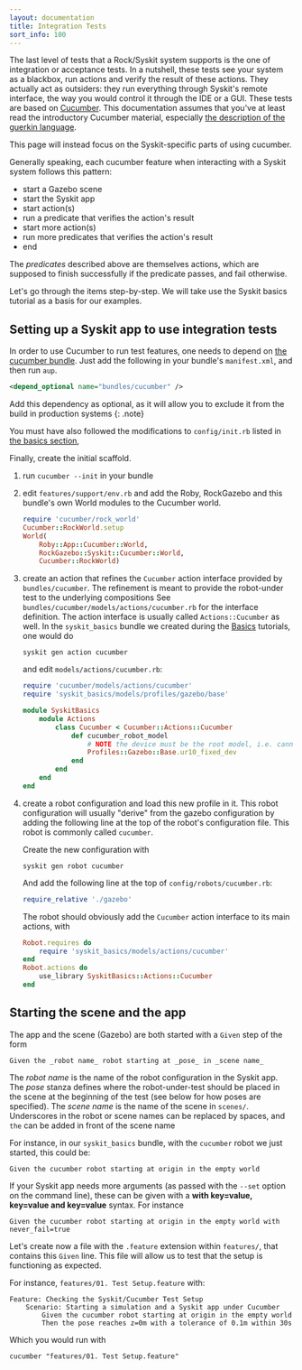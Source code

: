 ```yaml
---
layout: documentation
title: Integration Tests
sort_info: 100
---
```


The last level of tests that a Rock/Syskit system supports is the one of
integration or acceptance tests. In a nutshell, these tests see your system
as a blackbox, run actions and verify the result of these actions. They
actually act as outsiders: they run everything through Syskit's remote
interface, the way you would control it through the IDE or a GUI. These tests
are based on [Cucumber](https://cucumber.io/). This documentation assumes
that you've at least read the introductory Cucumber material, especially [the
description of the guerkin language](https://cucumber.io/docs/reference).

This page will instead focus on the Syskit-specific parts of using cucumber.

Generally speaking, each cucumber feature when interacting with a Syskit system
follows this pattern:

- start a Gazebo scene
- start the Syskit app
- start action(s)
- run a predicate that verifies the action's result
- start more action(s)
- run more predicates that verifies the action's result
- end

The _predicates_ described above are themselves actions, which are supposed to
finish successfully if the predicate passes, and fail otherwise.

Let's go through the items step-by-step. We will take use the Syskit basics
tutorial as a basis for our examples. 

## Setting up a Syskit app to use integration tests

In order to use Cucumber to run test features, one needs to depend on [the
cucumber bundle](https://github.com/rock-core/bundles-cucumber). Just add the
following in your bundle's `manifest.xml`, and then run `aup`.

~~~ xml
<depend_optional name="bundles/cucumber" />
~~~

Add this dependency as optional, as it will allow you to exclude it from the
build in production systems
{: .note}

You must have also followed the modifications to `config/init.rb` listed in
[the basics section](../basics/getting_started.html), 

Finally, create the initial scaffold.

1.  run `cucumber --init` in your bundle

2.  edit `features/support/env.rb` and add the Roby, RockGazebo and this
    bundle's own World modules to the Cucumber world.

    ~~~ ruby
    require 'cucumber/rock_world'
    Cucumber::RockWorld.setup
    World(
        Roby::App::Cucumber::World,
        RockGazebo::Syskit::Cucumber::World,
        Cucumber::RockWorld)
    ~~~

3.  create an action that refines the `Cucumber` action interface provided by
    `bundles/cucumber`. The refinement is meant to provide the robot-under test
    to the underlying compositions
    See `bundles/cucumber/models/actions/cucumber.rb` for the interface
    definition. The action interface is usually called `Actions::Cucumber` as
    well. In the `syskit_basics` bundle we created during the
    [Basics](../basics/index.html) tutorials, one would do

    ~~~
    syskit gen action cucumber
    ~~~

    and edit `models/actions/cucumber.rb`:

    ~~~ ruby
    require 'cucumber/models/actions/cucumber'
    require 'syskit_basics/models/profiles/gazebo/base'

    module SyskitBasics
        module Actions
            class Cucumber < Cucumber::Actions::Cucumber
                def cucumber_robot_model
                    # NOTE the device must be the root model, i.e. cannot use ur10_dev
                    Profiles::Gazebo::Base.ur10_fixed_dev
                end
            end
        end
    end
    ~~~
   
4.  create a robot configuration and load this new profile in it. This robot
    configuration will usually "derive" from the gazebo configuration by
    adding the following line at the top of the robot's configuration file.
    This robot is commonly called `cucumber`.

    Create the new configuration with

    ~~~
    syskit gen robot cucumber
    ~~~

    And add the following line at the top of `config/robots/cucumber.rb`:

    ~~~ ruby
    require_relative './gazebo'
    ~~~

    The robot should obviously add the `Cucumber` action interface to its main actions, with

    ~~~ ruby
    Robot.requires do
        require 'syskit_basics/models/actions/cucumber'
    end
    Robot.actions do
        use_library SyskitBasics::Actions::Cucumber
    end
    ~~~

## Starting the scene and the app

The app and the scene (Gazebo) are both started with a `Given` step of the
form

~~~cucumber
Given the _robot name_ robot starting at _pose_ in _scene name_
~~~

The _robot name_ is the name of the robot configuration in the Syskit app.
The _pose_ stanza defines where the robot-under-test should be placed in the
scene at the beginning of the test (see below for how poses are specified).
The _scene name_ is the name of the scene in `scenes/`. Underscores in the
robot or scene names can be replaced by spaces, and `the` can be added in
front of the scene name

For instance, in our `syskit_basics` bundle, with the `cucumber` robot we just started,
this could be:

~~~cucumber
Given the cucumber robot starting at origin in the empty world
~~~

If your Syskit app needs more arguments (as passed with the `--set` option on
the command line), these can be given with a **with key=value, key=value and
key=value** syntax. For instance

~~~cucumber
Given the cucumber robot starting at origin in the empty world with never_fail=true
~~~

Let's create now a file with the `.feature` extension within `features/`,
that contains this `Given` line. This file will allow us to test that the setup
is functioning as expected.

For instance, `features/01. Test Setup.feature` with:

~~~cucumber
Feature: Checking the Syskit/Cucumber Test Setup
    Scenario: Starting a simulation and a Syskit app under Cucumber
        Given the cucumber robot starting at origin in the empty world
        Then the pose reaches z=0m with a tolerance of 0.1m within 30s
~~~

Which you would run with

~~~
cucumber "features/01. Test Setup.feature"
~~~
